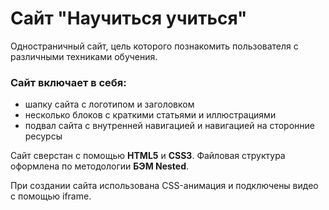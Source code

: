 # Сайт "Научиться учиться"

Одностраничный сайт, цель которого познакомить пользователя с различными техниками обучения.

### Сайт включает в себя:
- шапку сайта c логотипом и заголовком
- несколько блоков с краткими статьями и иллюстрациями
- подвал сайта с внутренней навигацией и навигацией на сторонние ресурсы

Сайт сверстан с помощью **HTML5** и **CSS3**. Файловая структура оформлена по методологии **БЭМ Nested**.

При создании сайта использована CSS-анимация и подключены видео с помощью iframe.
